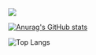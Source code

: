 <img src="https://capsule-render.vercel.app/api?type=venom&color=7ea5ac&height=150&section=header&text=Call%20me%20yuha122.&strokeWidth=1&stroke=5f848a&fontColor=ffffff&fontSize=90"/>

[![Anurag's GitHub stats](https://github-readme-stats.vercel.app/api?username=yuha122&show_icons=true&theme=catppuccin_latte)](https://github.com/anuraghazra/github-readme-stats)

![Top Langs](https://github-readme-stats.vercel.app/api/top-langs/?username=yuha122&hide_progress=true&theme=catppuccin_latte)
